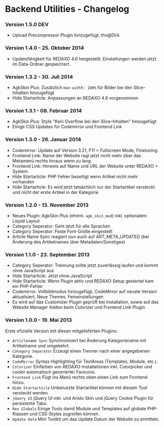 Backend Utilities - Changelog
=============================

### Version 1.5.0 DEV

* Upload Precompressor Plugin hinzugefügt, thx@Dirk

### Version 1.4.0 - 25. Oktober 2014

* Updatefähigkeit für REDAXO 4.6 hergestellt. Einstellungen werden jetzt im Data-Ordner gespeichert.

### Version 1.3.2 - 30. Juli 2014

* AgkSkin Plus: Zusätzlich `max-width: 100%` für Bilder bei den Slice-Inhalten hinzugefügt
* Hide Startarticle: Anpassungen an REDAXO 4.6 vorgenommen

### Version 1.3.1 - 08. Februar 2014

* AgkSkin Plus: Style "Kein Overflow bei den Slice-Inhalten" hinzugefügt
* Einige CSS Updates für Codemirror und Frontend Link

### Version 1.3.0 - 26. Januar 2014

* Codemirror: Update auf Version 3.21, F11 = Fullscreen Mode, Finetuning
* Frontend Link: Name der Website ragt jetzt nicht mehr über das Metamenü rechts hinaus wenn zu lang.
* Frontend Link: Hinweis auf Name und URL der Website unter REDAXO > System.
* Hide Startarticle: PHP Fehler beseitigt wenn Artikel nicht mehr vorhanden
* Hide Startarticle: Es wird jetzt tatsächlich nur der Startartikel versteckt und nicht der erste Artikel in der Kategorie

### Version 1.2.0 - 13. November 2013

* Neues Plugin: AgkSkin Plus (eheml. `agk_skin_mod`) inkl. optionalem Liquid Layout
* Category Seperator: Geht jetzt für alle Sprachen
* Category Seperator: Feste Font-Größe eingestellt
* Article Name Sync reagiert nun auch auf ART_META_UPDATED (bei Änderung des Artikelnames über Metadaten/Sonstiges)

### Version 1.1.0 - 23. September 2013

* Category Seperator: Trennung sollte jetzt zuverlässig laufen und kommt ohne JavaScript aus 
* Hide Startarticle: Jetzt ohne JavaScript
* Hide Startarticle: Wenn Plugin aktiv und REDAXO Setup gestartet kam ein PHP-Fehler
* Codemirror: Vollbildmodus hinzugefügt, CodeMirror auf neuste Version aktualisiert, Neue Themes, Feineinstellungen
* Es wird auf das Customizer Plugin geprüft bei Installation, sowie auf das Website Manager Addon beim Colorizer und Frontend Link Plugin

### Version 1.0.0 - 19. Mai 2013

Erste ofizielle Version mit diesen mitgelieferten Plugins:

* `Articlename Sync` Synchronisiert bei Änderung Kategoriename mit Artikelname und umgekehrt.
* `Category Separator` Erzeugt einen Trenner nach einer angegebenen Kategorie.
* `CodeMirror` Syntax Highlighting für TextAreas (Templates, Module, etc.).
* `Colorizer` Einfärben von REDAXO-Installationen inkl. Colorpicker und cooler automatisch generierter Favicons. 
* `Frontend Link` Fügt ins Menü rechts oben einen Link zum Frontend hinzu.
* `Hide Startarticle` Unbenutzte Startartikel können mit diesem Tool versteckt werden.
* `jQuery UI` jQuery UI inkl. und Aristo Skin und jQuery Cookie Plugin für persistente Tabs.
* `Rex Globals` Einige Tools damit Module und Templates auf globale PHP-Klassen und CSS-Styles zugreifen können.
* `Update Date` Mini Toolkit um das Update Datum der Website zu ermitteln.


